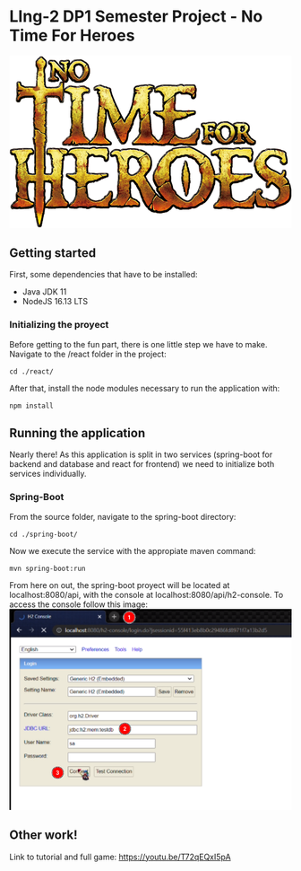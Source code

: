 # LIng-2 DP1 Semester Project - No Time For Heroes
![Logo](/spring-boot/src/main/resources/static/resources/images/logo_ntfh.png)


## Getting started
First, some dependencies that have to be installed:
- Java JDK 11
- NodeJS 16.13 LTS

### Initializing the proyect
Before getting to the fun part, there is one little step we have to make.
Navigate to the /react folder in the project:
```
cd ./react/
```
After that, install the node modules necessary to run the application with:
```
npm install
```

## Running the application
Nearly there! As this application is split in two services (spring-boot for backend and database and react for frontend)
we need to initialize both services individually.

### Spring-Boot
From the source folder, navigate to the spring-boot directory:
```
cd ./spring-boot/
```
Now we execute the service with the appropiate maven command:
```
mvn spring-boot:run
```
From here on out, the spring-boot proyect will be located at localhost:8080/api, with the console at localhost:8080/api/h2-console.
To access the console follow this image:
![console-tutorial](/spring-boot/src/main/resources/static/resources/images/consola_db.png)

## Other work!
Link to tutorial and full game: https://youtu.be/T72qEQxI5pA